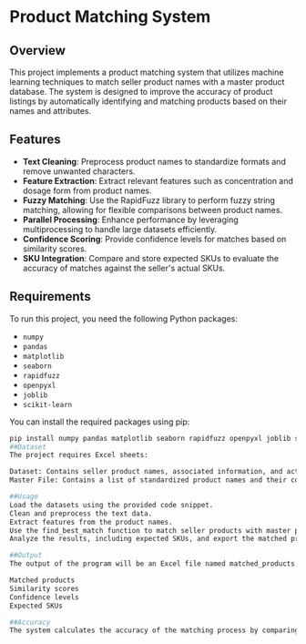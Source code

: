 # Product Matching System  

## Overview  
This project implements a product matching system that utilizes machine learning techniques to match seller product names with a master product database. The system is designed to improve the accuracy of product listings by automatically identifying and matching products based on their names and attributes.  

## Features  
- **Text Cleaning**: Preprocess product names to standardize formats and remove unwanted characters.  
- **Feature Extraction**: Extract relevant features such as concentration and dosage form from product names.  
- **Fuzzy Matching**: Use the RapidFuzz library to perform fuzzy string matching, allowing for flexible comparisons between product names.  
- **Parallel Processing**: Enhance performance by leveraging multiprocessing to handle large datasets efficiently.  
- **Confidence Scoring**: Provide confidence levels for matches based on similarity scores.  
- **SKU Integration**: Compare and store expected SKUs to evaluate the accuracy of matches against the seller's actual SKUs.  

## Requirements  
To run this project, you need the following Python packages:  
- `numpy`  
- `pandas`  
- `matplotlib`  
- `seaborn`  
- `rapidfuzz`  
- `openpyxl`  
- `joblib`  
- `scikit-learn`  

You can install the required packages using pip:  
```bash  
pip install numpy pandas matplotlib seaborn rapidfuzz openpyxl joblib scikit-learn
##Dataset
The project requires Excel sheets:

Dataset: Contains seller product names, associated information, and actual SKUs.
Master File: Contains a list of standardized product names and their corresponding SKU values.

##Usage
Load the datasets using the provided code snippet.
Clean and preprocess the text data.
Extract features from the product names.
Use the find_best_match function to match seller products with master products.
Analyze the results, including expected SKUs, and export the matched products to an Excel file.

##Output
The output of the program will be an Excel file named matched_products.xlsx containing:

Matched products
Similarity scores
Confidence levels
Expected SKUs

##Accuracy
The system calculates the accuracy of the matching process by comparing the expected SKU with the actual SKU from the seller sheet. The accuracy percentage is printed to the console, giving insights into the performance of the matching algorithm.

